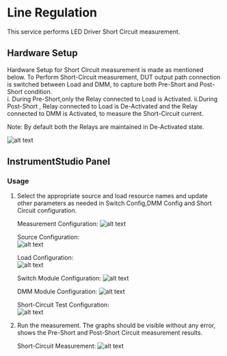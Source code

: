 # Line Regulation
This service performs LED Driver Short Circuit measurement.

## Hardware Setup

   Hardware Setup for Short Circuit measurement is made as mentioned below. To Perform Short-Circuit measurement, DUT output path connection is switched between Load and DMM, to capture both Pre-Short and Post-Short condition.  
   i. During Pre-Short,only the Relay connected to Load is Activated.
   ii.During Post-Short , Relay connected to Load is De-Activated and the Relay connected to DMM is Activated, to measure the Short-Circuit current.

   Note: By default both the Relays are maintained in De-Activated state.
   
   ![alt text](meas-images/LED_Driver/LED_SCT_Setup.png)

## InstrumentStudio Panel

### Usage

1. Select the appropriate source and load resource names and update other parameters as needed in Switch Config,DMM Config and Short Circuit configuration.

   Measurement Configuration:
   ![alt text](meas-images/LED_Driver/LED_SCT_Measurement_Config.png)

   Source Configuration:   
   ![alt text](meas-images/LED_Driver/LED_SCT_Source_Config.png)

   Load Configuration:   
   ![alt text](meas-images/LED_Driver/LED_SCT_Load_Config.png)
 
   Switch Module Configuration: 
   ![alt text](meas-images/LED_Driver/LED_SCT_Switch_Config.png)
 
   DMM Module Configuration: 
   ![alt text](meas-images/LED_Driver/LED_SCT_DMM_Config.png)

   Short-Circuit Test Configuration:   
   ![alt text](meas-images/LED_Driver/LED_SCT_Config.png)

2. Run the measurement. The graphs should be visible without any error, shows the Pre-Short and Post-Short Circuit measurement results.

   Short-Circuit Measurement:
   ![alt text](meas-images/LED_Driver/LED_SCT_Measurement_Result.png)

